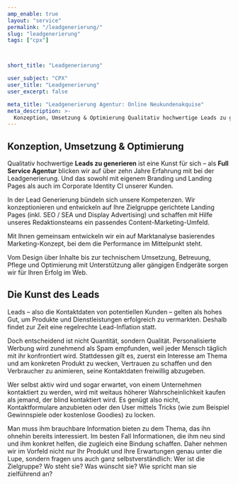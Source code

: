 ```yaml
---
amp_enable: true
layout: "service"
permalink: "/leadgenerierung/"
slug: "leadgenerierung"
tags: ["cpx"]



short_title: "Leadgenerierung"

user_subject: "CPX"
user_title: "Leadgenerierung"
user_excerpt: false

meta_title: "Leadgenerierung Agentur: Online Neukundenakquise"
meta_description: >-
  Konzeption, Umsetzung & Optimierung Qualitativ hochwertige Leads zu generieren ist eine Kunst für sich – als Full Service Agentur blicken wir auf über zehn Jahre Erfahrung mit bei der Leadgenerierung. Und das sowohl mit eigenem Branding und Landing Pages als auch im Corporate Identity CI unserer Kunden. In der Lead Generierung bündeln sich unsere Kompetenzen.... Read more »
---
```


## Konzeption, Umsetzung & Optimierung
Qualitativ hochwertige **Leads zu generieren** ist eine Kunst für sich – als **Full Service Agentur** blicken wir auf über zehn Jahre Erfahrung mit bei der Leadgenerierung. Und das sowohl mit eigenem Branding und Landing Pages als auch im Corporate Identity CI unserer Kunden.

In der Lead Generierung bündeln sich unsere Kompetenzen. Wir konzeptionieren und entwickeln auf Ihre Zielgruppe gerichtete Landing Pages (inkl. SEO / SEA und Display Advertising) und schaffen mit Hilfe unseres Redaktionsteams ein passendes Content-Marketing-Umfeld.

Mit Ihnen gemeinsam entwickeln wir ein auf Marktanalyse basierendes Marketing-Konzept, bei dem die Performance im Mittelpunkt steht.

Vom Design über Inhalte bis zur technischem Umsetzung, Betreuung, Pflege und Optimierung mit Unterstützung aller gängigen Endgeräte sorgen wir für Ihren Erfolg im Web.

## Die Kunst des Leads
Leads – also die Kontaktdaten von potentiellen Kunden – gelten als hohes Gut, um Produkte und Dienstleistungen erfolgreich zu vermarkten. Deshalb findet zur Zeit eine regelrechte Lead-Inflation statt.

Doch entscheidend ist nicht Quantität, sondern Qualität. Personalisierte Werbung wird zunehmend als Spam empfunden, weil jeder Mensch täglich mit ihr konfrontiert wird. Stattdessen gilt es, zuerst ein Interesse am Thema und am konkreten Produkt zu wecken, Vertrauen zu schaffen und den Verbraucher zu animieren, seine Kontaktdaten freiwillig abzugeben.

Wer selbst aktiv wird und sogar erwartet, von einem Unternehmen kontaktiert zu werden, wird mit weitaus höherer Wahrscheinlichkeit kaufen als jemand, der blind kontaktiert wird. Es genügt also nicht, Kontaktformulare anzubieten oder den User mittels Tricks (wie zum Beispiel Gewinnspiele oder kostenlose Goodies) zu locken.

Man muss ihm brauchbare Information bieten zu dem Thema, das ihn ohnehin bereits interessiert. Im besten Fall Informationen, die ihm neu sind und ihm konkret helfen, die zugleich eine Bindung schaffen. Daher nehmen wir im Vorfeld nicht nur Ihr Produkt und Ihre Erwartungen genau unter die Lupe, sondern fragen uns auch ganz selbstverständlich: Wer ist die Zielgruppe? Wo steht sie? Was wünscht sie? Wie spricht man sie zielführend an?
